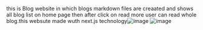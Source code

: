 this is Blog website in which blogs markdown files are creaated and shows all blog list on home page then after click on read more user can read whole blog.this websute made wuth next.js technology![image](https://github.com/Archipatel12/BlogWebsite/assets/170912868/a3f664d8-c37f-43ad-925a-42a9c66d281e)
![image](https://github.com/Archipatel12/BlogWebsite/assets/170912868/733502f4-1ebc-47df-8d82-54a06d9bb1a2)

